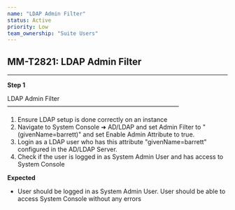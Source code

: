 ```yaml
---
name: "LDAP Admin Filter"
status: Active
priority: Low
team_ownership: "Suite Users"
---
```


## MM-T2821: LDAP Admin Filter

---

**Step 1**

LDAP Admin Filter\
————————————————————————————

1. Ensure LDAP setup is done correctly on an instance
2. Navigate to System Console ➜ AD/LDAP and set Admin Filter to "(givenName=barrett)" and set Enable Admin Attribute to true.
3. Login as a LDAP user who has this attribute "givenName=barrett" configured in the AD/LDAP Server.
4. Check if the user is logged in as System Admin User and has access to System Console

**Expected**

- User should be logged in as System Admin User. User should be able to access System Console without any errors
